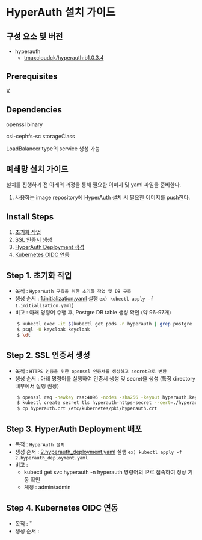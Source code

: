 # HyperAuth 설치 가이드

## 구성 요소 및 버전
* hyperauth
    * [tmaxcloudck/hyperauth:b1.0.3.4](https://hub.docker.com/layers/tmaxcloudck/hyperauth/b1.0.3.4/images/sha256-658f98c01c29b30271596c4f61d072c61778cb3e9ae58ffdc96a56b4fdbad4f7?context=explore)

## Prerequisites
X

## Dependencies
openssl binary

csi-cephfs-sc storageClass

LoadBalancer type의 service 생성 가능

## 폐쇄망 설치 가이드
설치를 진행하기 전 아래의 과정을 통해 필요한 이미지 및 yaml 파일을 준비한다.
1. 사용하는 image repository에 HyperAuth 설치 시 필요한 이미지를 push한다. 


## Install Steps
1. [초기화 작업](https://github.com/tmax-cloud/hypercloud-install-guide/blob/4.1/HyperAuth/README.md#step-1-%EC%B4%88%EA%B8%B0%ED%99%94-%EC%9E%91%EC%97%85)
2. [SSL 인증서 생성](https://github.com/tmax-cloud/hypercloud-install-guide/blob/4.1/HyperAuth/README.md#step-2-ssl-%EC%9D%B8%EC%A6%9D%EC%84%9C-%EC%83%9D%EC%84%B1)
3. [HyperAuth Deployment 생성](https://github.com/tmax-cloud/hypercloud-install-guide/blob/4.1/HyperAuth/README.md#step-3-hyperauth-deployment-%EB%B0%B0%ED%8F%AC)
4. [Kubernetes OIDC 연동](https://github.com/tmax-cloud/hypercloud-install-guide/blob/4.1/HyperAuth/README.md#step-4-kubernetes-oidc-%EC%97%B0%EB%8F%99)

## Step 1. 초기화 작업
* 목적 : `HyperAuth 구축을 위한 초기화 작업 및 DB 구축`
* 생성 순서 : [1.initialization.yaml](manifest/1.initialization.yaml) 실행 `ex) kubectl apply -f 1.initialization.yaml`)
* 비고 : 아래 명령어 수행 후, Postgre DB table 생성 확인 (약 96-97개)
```bash
    $ kubectl exec -it $(kubectl get pods -n hyperauth | grep postgre | cut -d ' ' -f1) -n hyperauth -- bash
    $ psql -U keycloak keycloak
    $ \dt
 ```

## Step 2. SSL 인증서 생성
* 목적 : `HTTPS 인증을 위한 openssl 인증서를 생성하고 secret으로 변환`
* 생성 순서 : 아래 명령어를 실행하여 인증서 생성 및 secret을 생성 (특정 directory 내부에서 실행 권장)
```bash
    $ openssl req -newkey rsa:4096 -nodes -sha256 -keyout hyperauth.key -x509 -subj "/C=KR/ST=Seoul/O=tmax/CN={HYPERAUTH_SERVICE_IP}" -days 365 -config <(cat /etc/ssl/openssl.cnf <(printf "[v3_ca]\nsubjectAltName=IP:$(kubectl describe service hyperauth -n hyperauth | grep 'LoadBalancer Ingress' | cut -d ' ' -f7)")) -out hyperauth.crt
    $ kubectl create secret tls hyperauth-https-secret --cert=./hyperauth.crt --key=./hyperauth.key -n hyperauth
    $ cp hyperauth.crt /etc/kubernetes/pki/hyperauth.crt
```


## Step 3. HyperAuth Deployment 배포
* 목적 : `HyperAuth 설치`
* 생성 순서 : [2.hyperauth_deployment.yaml](manifests/2.hyperauth_deployment.yaml) 실행 `ex) kubectl apply -f 2.hyperauth_deployment.yaml`
* 비고 :
    * kubectl get svc hyperauth -n hyperauth 명령어의 IP로 접속하여 정상 기동 확인
    * 계정 : admin/admin


## Step 4. Kubernetes OIDC 연동
* 목적 : ``
* 생성 순서 : 
    
